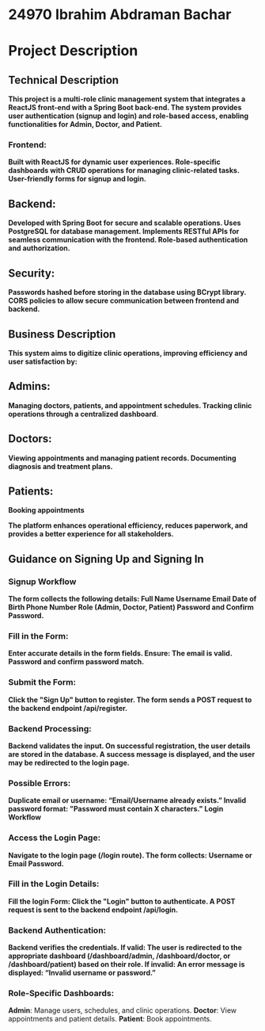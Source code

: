 # 24970 Ibrahim Abdraman Bachar

# Project Description
## Technical Description
**This project is a multi-role clinic management system that integrates a ReactJS front-end with a Spring Boot back-end. 
The system provides user authentication (signup and login) and role-based access, enabling functionalities for Admin, Doctor, and Patient.**

### **Frontend:**
**Built with ReactJS for dynamic user experiences.
Role-specific dashboards with CRUD operations for managing clinic-related tasks.
User-friendly forms for signup and login.**

## **Backend:**
**Developed with Spring Boot for secure and scalable operations.
Uses PostgreSQL for database management.
Implements RESTful APIs for seamless communication with the frontend.
Role-based authentication and authorization.**

## Security:
**Passwords hashed before storing in the database using BCrypt library.
CORS policies to allow secure communication between frontend and backend.**

## Business Description
**This system aims to digitize clinic operations, improving efficiency and user satisfaction by:**

## Admins:
**Managing doctors, patients, and appointment schedules.
Tracking clinic operations through a centralized dashboard**.
## Doctors:
**Viewing appointments and managing patient records.
Documenting diagnosis and treatment plans.**
## Patients:
**Booking appointments**

**The platform enhances operational efficiency, reduces paperwork, and provides a better experience for all stakeholders.**

## Guidance on Signing Up and Signing In

### Signup Workflow
**The form collects the following details:
Full Name
Username
Email
Date of Birth
Phone Number
Role (Admin, Doctor, Patient)
Password and Confirm Password.**

### Fill in the Form:
**Enter accurate details in the form fields. Ensure:
The email is valid.
Password and confirm password match.**

### Submit the Form:
**Click the "Sign Up" button to register.
The form sends a POST request to the backend endpoint /api/register.**

### Backend Processing:
**Backend validates the input.
On successful registration, the user details are stored in the database.
A success message is displayed, and the user may be redirected to the login page.**

### Possible Errors:
**Duplicate email or username: “Email/Username already exists.”
Invalid password format: "Password must contain X characters."
Login Workflow**

### Access the Login Page:
**Navigate to the login page (/login route).
The form collects:
Username or Email
Password.**

### Fill in the Login Details:
**Fill the login Form:
Click the "Login" button to authenticate.
A POST request is sent to the backend endpoint /api/login.**

### Backend Authentication:

**Backend verifies the credentials.
If valid:
The user is redirected to the appropriate dashboard (/dashboard/admin, /dashboard/doctor, or /dashboard/patient) based on their role.
If invalid:
An error message is displayed: “Invalid username or password.”**

### Role-Specific Dashboards:
**Admin**: Manage users, schedules, and clinic operations.
**Doctor**: View appointments and patient details.
**Patient**: Book appointments.
